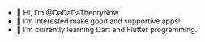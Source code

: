 - 👋 Hi, I’m @DaDaDaTheoryNow
- 👀 I’m interested make good and supportive apps!
- 🌱 I’m currently learning Dart and Flutter programming.
